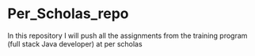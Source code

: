 # Per_Scholas_repo
In this repository I will push all the assignments from the training program (full stack Java developer) at per scholas
